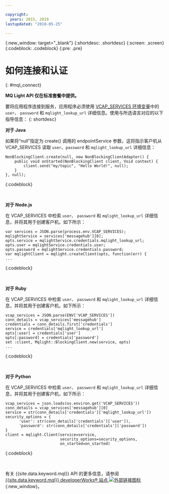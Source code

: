 ```yaml
---

copyright:
  years: 2015, 2019
lastupdated: "2018-05-25"

---
```


{:new_window: target="_blank"}
{:shortdesc: .shortdesc}
{:screen: .screen}
{:codeblock: .codeblock}
{:pre: .pre}

<!-- 12/11/18: info moved to eventstreams075.md, moved because of doc app changes -->
# 如何连接和认证
{: #mql_connect}

**MQ Light API 仅在标准套餐中提供。**
<br/>

要将应用程序连接到服务，应用程序必须使用 [VCAP_SERVICES 环境变量](/docs/services/EventStreams/eventstreams127.html)中的 <code>user</code>、
<code>password</code> 和 <code>mqlight_lookup_url</code> 详细信息。使用与所选语言对应的以下指导信息：
{: shortdesc}

**对于 Java**

如果将“null”指定为 create() 调用的 endpointService 参数，这将指示客户机从 VCAP_SERVICES 读取 <code>user</code>、<code>password</code> 和 
<code>mqlight_lookup_url</code> 详细信息：



<pre>
<code>NonBlockingClient.create(null, new NonBlockingClientAdapter<Void>() {
    public void onStarted(NonBlockingClient client, Void context) {
        client.send("my/topic", "Hello World!", null);
    }
}, null);</code>
</pre>
{:codeblock}

<br>

**对于 Node.js**

在 VCAP_SERVICES 中检索 <code>user</code>、 <code>password</code> 和 
<code>mqlight_lookup_url</code> 详细信息，并将其用于创建客户机，如下所示：



<pre>
<code>var services = JSON.parse(process.env.VCAP_SERVICES);
mqlightService = services['messagehub'][0];
opts.service = mqlightService.credentials.mqlight_lookup_url;
opts.user = mqlightService.credentials.user;
opts.password = mqlightService.credentials.password;
var mqlightClient = mqlight.createClient(opts, function(err) {
...</code>
</pre>
{:codeblock}

<br>

**对于 Ruby**

在 VCAP_SERVICES 中检索 <code>user</code>、 <code>password</code> 和 
<code>mqlight_lookup_url</code> 详细信息，并将其用于创建客户机，如下所示：
<pre>
<code>vcap_services = JSON.parse(ENV['VCAP_SERVICES'])
conn_details = vcap_services['messagehub']
credentials = conn_details.first['credentials']
service = credentials['mqlight_lookup_url']
opts[:user] = credentials['user']
opts[:password] = credentials['password']
set :client, Mqlight::BlockingClient.new(service, opts)
...</code>
</pre>
{:codeblock}

<br>

**对于 Python**

在 VCAP_SERVICES 中检索 <code>user</code>、 <code>password</code> 和 
<code>mqlight_lookup_url</code> 详细信息，并将其用于创建客户机，如下所示：
<pre>
<code>vcap_services = json.loads(os.environ.get('VCAP_SERVICES'))
conn_details = vcap_services['messagehub'][0]
service = str(conn_details['credentials']['mqlight_lookup_url'])
security_options = {
      'user': str(conn_details['credentials']['user']),
      'password': str(conn_details['credentials']['password'])
}
client = mqlight.Client(service=service, 
                        security_options=security_options,
                        on_started=on_started)</code>
</pre>
{:codeblock}

<br>

有关 {{site.data.keyword.mql}} API 的更多信息，请参阅 [{{site.data.keyword.mql}} developerWorks&reg; 站点 ![外部链接图标](../../icons/launch-glyph.svg "外部链接图标")](https://developer.ibm.com/messaging/mq-light/){:new_window}。
